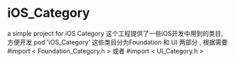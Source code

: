 # iOS_Category
a simple project for iOS Category  这个工程提供了一些iOS开发中用到的类目, 方便开发 pod 'iOS_Category' 这些类目分为Foundation 和 UI 两部分 , 根据需要 #import &lt; Foundation_Category.h > 或者 #import &lt; UI_Category.h >
